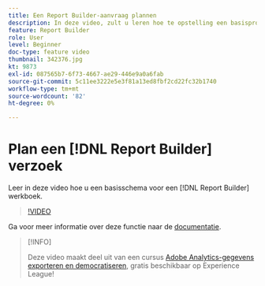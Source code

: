 ```yaml
---
title: Een Report Builder-aanvraag plannen
description: In deze video, zult u leren hoe te opstelling een basisprogramma voor een werkboek van Report Builder.
feature: Report Builder
role: User
level: Beginner
doc-type: feature video
thumbnail: 342376.jpg
kt: 9873
exl-id: 087565b7-6f73-4667-ae29-446e9a0a6fab
source-git-commit: 5c11ee3222e5e3f81a13ed8fbf2cd22fc32b1740
workflow-type: tm+mt
source-wordcount: '82'
ht-degree: 0%

---
```


# Plan een [!DNL Report Builder] verzoek

Leer in deze video hoe u een basisschema voor een [!DNL Report Builder] werkboek.

>[!VIDEO](https://video.tv.adobe.com/v/342376/?quality=12&learn=on)

Ga voor meer informatie over deze functie naar de [documentatie](https://experienceleague.adobe.com/docs/analytics/analyze/report-builder/t-schedule-a-data-request.html?lang=en).

>[!INFO]
>
> Deze video maakt deel uit van een cursus [Adobe Analytics-gegevens exporteren en democratiseren](https://experienceleague.adobe.com/?recommended=Analytics-A-1-2022.1.democratizing), gratis beschikbaar op Experience League!